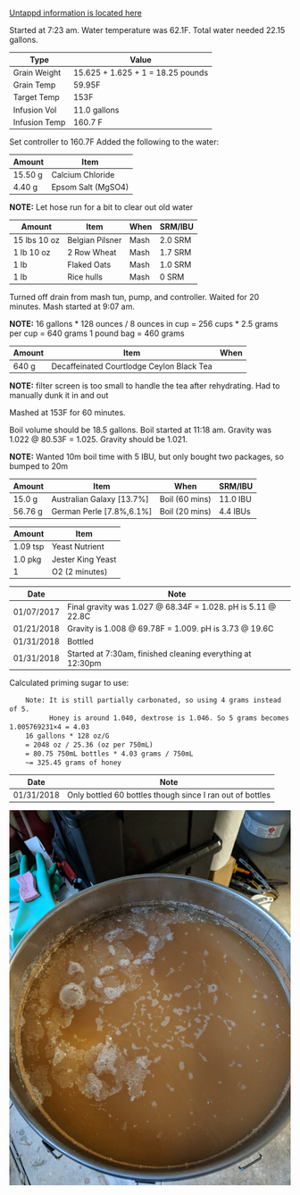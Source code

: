 [Untappd information is located here](https://untappd.com/b/hamzy-homebrew-suppai-no-cha-version-3-0-sc3/2495545)

Started at 7:23 am. Water temperature was 62.1F. Total water needed 22.15 gallons.

Type | Value
--- | ---
Grain Weight | 15.625 + 1.625 + 1 = 18.25 pounds
Grain Temp | 59.95F
Target Temp | 153F
Infusion Vol | 11.0 gallons
Infusion Temp | 160.7 F

Set controller to 160.7F
Added the following to the water:

Amount | Item
--- | ---
15.50 g | Calcium Chloride
4.40 g | Epsom Salt (MgSO4)

**NOTE:** Let hose run for a bit to clear out old water

Amount | Item | When | SRM/IBU
--- | --- | --- | ---
15 lbs 10 oz | Belgian Pilsner | Mash | 2.0 SRM
1 lb 10 oz | 2 Row Wheat | Mash | 1.7 SRM
1 lb | Flaked Oats | Mash | 1.0 SRM
1 lb | Rice hulls | Mash | 0 SRM

Turned off drain from mash tun, pump, and controller. Waited for 20 minutes.
Mash started at 9:07 am.

**NOTE:** 16 gallons * 128 ounces / 8 ounces in cup = 256 cups * 2.5 grams per cup = 640 grams
1 pound bag = 460 grams

Amount | Item | When
--- | --- | ---
640 g | Decaffeinated Courtlodge Ceylon Black Tea

**NOTE:** filter screen is too small to handle the tea after rehydrating. Had to manually dunk it in and out

Mashed at 153F for 60 minutes.

Boil volume should be 18.5 gallons. Boil started at 11:18 am.
Gravity was 1.022 @ 80.53F = 1.025.  Gravity should be 1.021.

**NOTE:** Wanted 10m boil time with 5 IBU, but only bought two packages, so bumped to 20m

Amount | Item | When | SRM/IBU
--- | --- | --- | ---
15.0 g | Australian Galaxy [13.7%] | Boil (60 mins) | 11.0 IBU
56.76 g | German Perle [7.8%,6.1%] | Boil (20 mins) | 4.4 IBUs

Amount | Item
--- | ---
1.09 tsp | Yeast Nutrient
1.0 pkg | Jester King Yeast
1 | O2 (2 minutes)

Date | Note
--- | ---
01/07/2017 | Final gravity was 1.027 @ 68.34F = 1.028. pH is 5.11 @ 22.8C
01/21/2018 | Gravity is 1.008 @ 69.78F = 1.009. pH is 3.73 @ 19.6C
01/31/2018 | Bottled
01/31/2018 | Started at 7:30am, finished cleaning everything at 12:30pm

Calculated priming sugar to use:
```
    Note: It is still partially carbonated, so using 4 grams instead of 5.
          Honey is around 1.040, dextrose is 1.046. So 5 grams becomes 1.005769231×4 = 4.03
    16 gallons * 128 oz/G
    = 2048 oz / 25.36 (oz per 750mL)
    = 80.75 750mL bottles * 4.03 grams / 750mL
    ~= 325.45 grams of honey
```

Date | Note
--- | ---
01/31/2018 | Only bottled 60 bottles though since I ran out of bottles

![Image of tea pellicle](IMG_20180131_072906.jpg)
